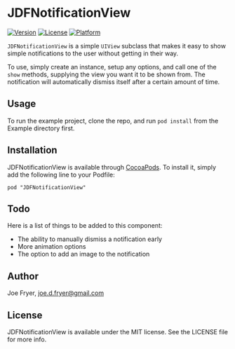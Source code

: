 # JDFNotificationView

[![Version](https://img.shields.io/cocoapods/v/JDFNotificationView.svg?style=flat)](http://cocoadocs.org/docsets/JDFNotificationView)
[![License](https://img.shields.io/cocoapods/l/JDFNotificationView.svg?style=flat)](http://cocoadocs.org/docsets/JDFNotificationView)
[![Platform](https://img.shields.io/cocoapods/p/JDFNotificationView.svg?style=flat)](http://cocoadocs.org/docsets/JDFNotificationView)

`JDFNotificationView` is a simple `UIView` subclass that makes it easy to show simple notifications to the user without getting in their way.
 
 To use, simply create an instance, setup any options, and call one of the `show` methods, supplying the view you want it to be shown from. The notification will automatically dismiss itself after a certain amount of time.

## Usage

To run the example project, clone the repo, and run `pod install` from the Example directory first.

## Installation

JDFNotificationView is available through [CocoaPods](http://cocoapods.org). To install it, simply add the following line to your Podfile:

    pod "JDFNotificationView"

## Todo

Here is a list of things to be added to this component:

* The ability to manually dismiss a notification early
* More animation options
* The option to add an image to the notification

## Author

Joe Fryer, joe.d.fryer@gmail.com

## License

JDFNotificationView is available under the MIT license. See the LICENSE file for more info.

